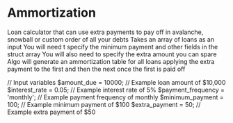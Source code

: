# Ammortization
Loan calculator that can use extra payments to pay off in avalanche, snowball or custom order of all your debts
Takes an array of loans as an input
You will need t specify the minimum payment and other fields in the struct array
You will also need to specify the extra amount you can spare 
Algo will generate an ammortization table for all loans applying the extra payment to the first and then the next once the first is paid off

// Input variables
$amount_due = 10000; // Example loan amount of $10,000
$interest_rate = 0.05; // Example interest rate of 5%
$payment_frequency = 'monthly'; // Example payment frequency of monthly
$minimum_payment = 100; // Example minimum payment of $100
$extra_payment = 50; // Example extra payment of $50
